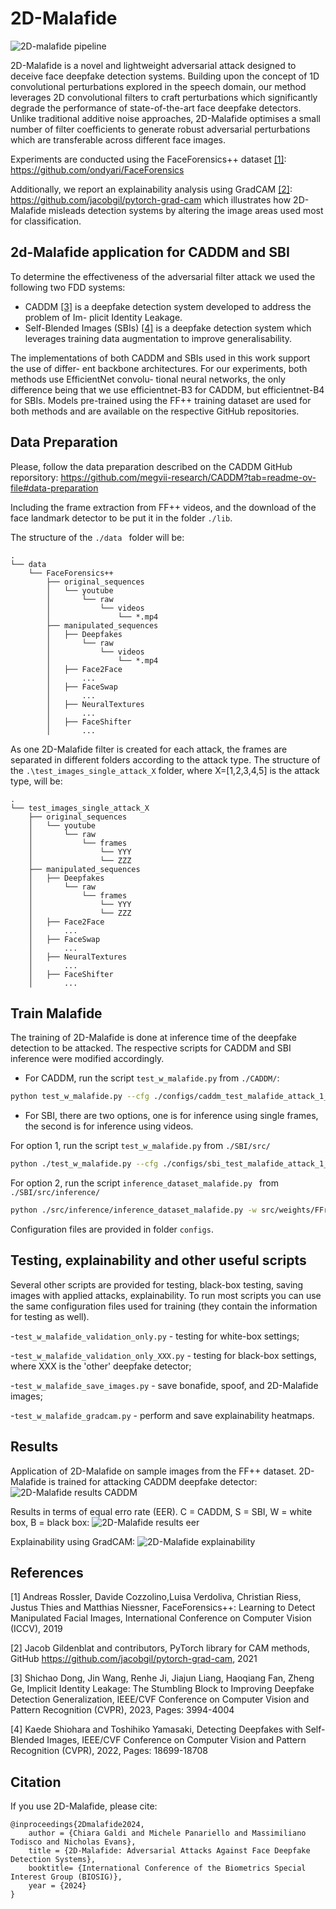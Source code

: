 # 2D-Malafide

![2D-malafide pipeline](https://github.com/eurecom-fscv/2D-Malafide/blob/main/img/2D-malafide-pipeline.png?raw=true)

2D-Malafide is a novel and lightweight adversarial attack designed to deceive face deepfake detection systems. Building upon the concept of 1D convolutional perturbations explored in the speech domain, our method leverages 2D convolutional filters to craft perturbations which significantly degrade the performance of state-of-the-art face deepfake detectors. Unlike traditional additive noise approaches, 2D-Malafide optimises a small number of filter coefficients to generate robust adversarial perturbations which are transferable across different face images.

Experiments are conducted using the FaceForensics++ dataset [[1]](#ff): https://github.com/ondyari/FaceForensics

Additionally, we report an explainability analysis using GradCAM [[2]](#gradcam): https://github.com/jacobgil/pytorch-grad-cam
which illustrates how 2D-Malafide misleads detection systems by altering the image areas used most for classification.

## 2d-Malafide application for CADDM and SBI
To determine the effectiveness of the adversarial filter attack we used the following two
FDD systems:
- CADDM [[3]](#caddm) is a deepfake detection system developed to address the problem of Im-
plicit Identity Leakage.
- Self-Blended Images (SBIs) [[4]](#sbi) is a deepfake detection system which leverages
training data augmentation to improve generalisability.

The implementations of both CADDM and SBIs used in this work support the use of differ-
ent backbone architectures. For our experiments, both methods use EfficientNet convolu-
tional neural networks, the only difference being that we use efficientnet-B3 for CADDM,
but efficientnet-B4 for SBIs. Models pre-trained using the FF++ training dataset are used
for both methods and are available on the respective GitHub repositories.

## Data Preparation
Please, follow the data preparation described on the CADDM GitHub reporsitory: https://github.com/megvii-research/CADDM?tab=readme-ov-file#data-preparation

Including the frame extraction from FF++ videos, and the download of the face landmark detector to be put it in the folder ```./lib```.

The structure of the ```./data ``` folder will be:

```code
.
└── data
    └── FaceForensics++
        ├── original_sequences
        │   └── youtube
        │       └── raw
        │           └── videos
        │               └── *.mp4
        ├── manipulated_sequences
        │   ├── Deepfakes
        │       └── raw
        │           └── videos
        │               └── *.mp4
        │   ├── Face2Face
        │		...
        │   ├── FaceSwap
        │		...
        │   ├── NeuralTextures
        │		...
        │   ├── FaceShifter
        │		...
```

As one 2D-Malafide filter is created for each attack, the frames are separated in different folders according to the attack type. The structure of the ```.\test_images_single_attack_X``` folder, where X=[1,2,3,4,5] is the attack type, will be:

```code
.
└── test_images_single_attack_X
    ├── original_sequences
    │   └── youtube
    │       └── raw
    │           └── frames
    │               └── YYY
    │               └── ZZZ
    ├── manipulated_sequences
    │   ├── Deepfakes
    │       └── raw
    │           └── frames
    │               └── YYY
    │               └── ZZZ
    │   ├── Face2Face
    │		...
    │   ├── FaceSwap
    │		...
    │   ├── NeuralTextures
    │		...
    │   ├── FaceShifter
    │		...
```

## Train Malafide
The training of 2D-Malafide is done at inference time of the deepfake detection to be attacked. The respective scripts for CADDM and SBI inference were modified accordingly.

- For CADDM, run the script ```test_w_malafide.py``` from ```./CADDM/```:

```bash
python test_w_malafide.py --cfg ./configs/caddm_test_malafide_attack_1_fs_3.cfg
```
- For SBI, there are two options, one is for inference using single frames, the second is for inference using videos.

For option 1, run the script ```test_w_malafide.py``` from ```./SBI/src/```

```bash
python ./test_w_malafide.py --cfg ./configs/sbi_test_malafide_attack_1_fs_3.cfg
```

For option 2, run the script ```inference_dataset_malafide.py ``` from ```./SBI/src/inference/```

```bash
python ./src/inference/inference_dataset_malafide.py -w src/weights/FFraw.tar -d FF -f 3 -a Deepfakes -m path_to_training_results/SBI_efficientnet-b4_ep100_bs32/ -n 32
```

Configuration files are provided in folder ```configs```.

## Testing, explainability and other useful scripts
Several other scripts are provided for testing, black-box testing, saving images with applied attacks, explainability. To run most scripts you can use the same configuration files used for training (they contain the information for testing as well).

-```test_w_malafide_validation_only.py``` - testing for white-box settings;

-```test_w_malafide_validation_only_XXX.py``` - testing for black-box settings, where XXX is the 'other' deepfake detector;

-```test_w_malafide_save_images.py``` - save bonafide, spoof, and 2D-Malafide images;

-```test_w_malafide_gradcam.py``` - perform and save explainability heatmaps.

## Results

Application of 2D-Malafide on sample images from the FF++ dataset. 2D-Malafide is trained for attacking CADDM deepfake detector:
![2D-Malafide results CADDM](https://github.com/eurecom-fscv/2D-Malafide/blob/main/img/examples3.png)

Results in terms of equal erro rate (EER). C = CADDM, S = SBI, W = white box, B = black box:
![2D-Malafide results eer](https://github.com/eurecom-fscv/2D-Malafide/blob/main/img/2dmalafide_results.png)

Explainability using GradCAM:
![2D-Malafide explainability](https://github.com/eurecom-fscv/2D-Malafide/blob/main/img/2d-malafide-explainability.png)

## References
<span id="ff">[1]</span> Andreas Rossler, Davide Cozzolino,Luisa Verdoliva, Christian Riess, Justus Thies and Matthias Niessner, FaceForensics++: Learning to Detect Manipulated Facial Images, International Conference on Computer Vision (ICCV), 2019

<span id="gradcam">[2]</span> Jacob Gildenblat and contributors, PyTorch library for CAM methods, GitHub https://github.com/jacobgil/pytorch-grad-cam, 2021

<span id="caddm">[3]</span> Shichao Dong, Jin Wang, Renhe Ji, Jiajun Liang, Haoqiang Fan, Zheng Ge, Implicit Identity Leakage: The Stumbling Block to Improving Deepfake Detection Generalization, IEEE/CVF Conference on Computer Vision and Pattern Recognition (CVPR), 2023, Pages: 3994-4004

<span id="sbi">[4]</span> Kaede Shiohara and Toshihiko Yamasaki, Detecting Deepfakes with Self-Blended Images, IEEE/CVF Conference on Computer Vision and Pattern Recognition (CVPR), 2022, Pages: 18699-18708

## Citation
If you use 2D-Malafide, please cite:

```
@inproceedings{2Dmalafide2024,
	author = {Chiara Galdi and Michele Panariello and Massimiliano Todisco and Nicholas Evans},
	title = {2D-Malafide: Adversarial Attacks Against Face Deepfake Detection Systems},
	booktitle= {International Conference of the Biometrics Special Interest Group (BIOSIG)},
	year = {2024}
}
```
